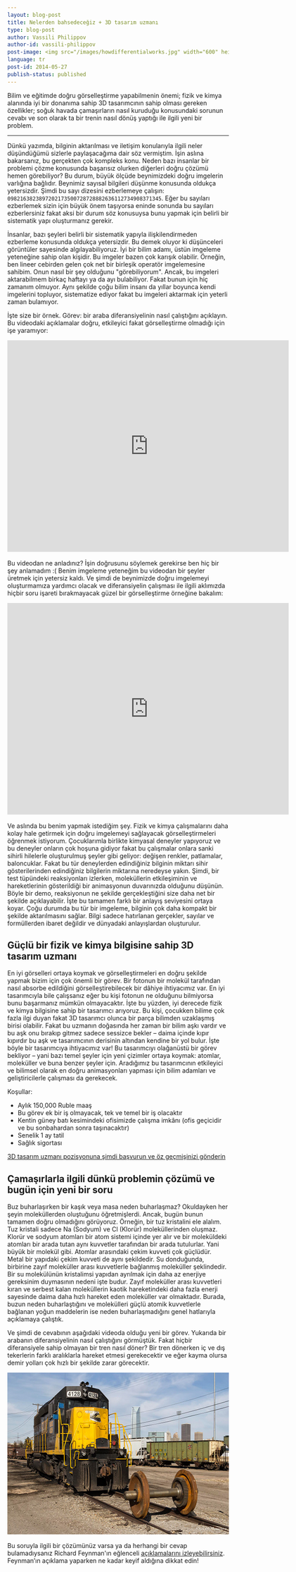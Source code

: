 ```yaml
---
layout: blog-post
title: Nelerden bahsedeceğiz + 3D tasarım uzmanı
type: blog-post
author: Vassili Philippov
author-id: vassili-philippov
post-image: <img src="/images/howdifferentialworks.jpg" width="600" height="400" alt="How differential works">
language: tr
post-id: 2014-05-27
publish-status: published
---
```

Bilim ve eğitimde doğru görselleştirme yapabilmenin önemi; fizik ve kimya alanında iyi bir donanıma sahip 3D tasarımcının sahip olması gereken özellikler; soğuk havada çamaşırların nasıl kuruduğu konusundaki sorunun cevabı ve son olarak ta bir trenin nasıl dönüş yaptığı ile ilgili yeni bir problem.
<!-- more -->

---

Dünkü yazımda, bilginin aktarılması ve iletişim konularıyla ilgili neler düşündüğümü sizlerle paylaşacağıma dair söz vermiştim. İşin aslına bakarsanız, bu gerçekten çok kompleks konu. Neden bazı insanlar bir problemi çözme konusunda başarısız olurken diğerleri doğru çözümü hemen görebiliyor? Bu durum, büyük ölçüde beynimizdeki doğru imgelerin varlığına bağlıdır. Beynimiz sayısal bilgileri düşünme konusunda oldukça yetersizdir.
Şimdi bu sayı dizesini ezberlemeye çalışın: <code>0982163823897202173500728728882636112734908371345</code>.
Eğer bu sayıları ezberlemek sizin için büyük önem taşıyorsa eninde sonunda bu sayıları ezberlersiniz fakat aksi bir durum söz konusuysa bunu yapmak için belirli bir sistematik yapı oluşturmanız gerekir.

İnsanlar, bazı şeyleri belirli bir sistematik yapıyla ilişkilendirmeden ezberleme konusunda oldukça yetersizdir. Bu demek oluyor ki düşünceleri görüntüler sayesinde algılayabiliyoruz.
İyi bir bilim adamı, üstün imgeleme yeteneğine sahip olan kişidir. Bu imgeler bazen çok karışık olabilir.
Örneğin, ben lineer cebirden gelen çok net bir birleşik operatör imgelemesine sahibim. Onun nasıl bir şey olduğunu "görebiliyorum".
Ancak, bu imgeleri aktarabilmem birkaç haftayı ya da ayı bulabiliyor. 
Fakat bunun için hiç zamanım olmuyor. Aynı şekilde çoğu bilim insanı da yıllar boyunca kendi imgelerini topluyor, sistematize ediyor fakat bu imgeleri aktarmak için yeterli zaman bulamıyor.

İşte size bir örnek. Görev: bir araba diferansiyelinin nasıl çalıştığını açıklayın. Bu videodaki açıklamalar doğru, etkileyici fakat görselleştirme olmadığı için işe yaramıyor:

<iframe width="640" height="480" src="http://www.youtube.com/embed/lN_xGRt_vVY?rel=0" frameborder="0" allowfullscreen></iframe>
<br/>

Bu videodan ne anladınız? İşin doğrusunu söylemek gerekirse ben hiç bir şey anlamadım :( Benim imgeleme yeteneğim bu videodan bir şeyler üretmek için yetersiz kaldı.
Ve şimdi de beynimizde doğru imgelemeyi oluşturmamıza yardımcı olacak ve diferansiyelin çalışması ile ilgili aklımızda hiçbir soru işareti bırakmayacak güzel bir görselleştirme örneğine bakalım:

<iframe width="640" height="480" src="http://www.youtube.com/embed/yYAw79386WI?rel=0&start=200" frameborder="0" allowfullscreen></iframe>
<br/>

Ve aslında bu benim yapmak istediğim şey. Fizik ve kimya çalışmalarını daha kolay hale getirmek için doğru imgelemeyi sağlayacak görselleştirmeleri öğrenmek istiyorum.
Çocuklarımla birlikte kimyasal deneyler yapıyoruz ve bu deneyler onların çok hoşuna gidiyor fakat bu çalışmalar onlara sanki sihirli hilelerle oluşturulmuş şeyler gibi geliyor: değişen renkler, patlamalar, baloncuklar. Fakat bu tür deneylerden edindiğiniz bilginin miktarı sihir gösterilerinden edindiğiniz bilgilerin miktarına neredeyse yakın. Şimdi, bir test tüpündeki reaksiyonları izlerken, moleküllerin etkileşiminin ve hareketlerinin gösterildiği bir animasyonun duvarınızda olduğunu düşünün.
Böyle bir demo, reaksiyonun ne şekilde gerçekleştiğini size daha net bir şekilde açıklayabilir. İşte bu tamamen farklı  bir anlayış seviyesini ortaya koyar. Çoğu durumda bu tür bir imgeleme, bilginin çok daha kompakt bir şekilde aktarılmasını sağlar. 
Bilgi sadece hatırlanan gerçekler, sayılar ve formüllerden ibaret değildir ve dünyadaki anlayışlardan oluşturulur.

## Güçlü bir fizik ve kimya bilgisine sahip 3D tasarım uzmanı

En iyi görselleri ortaya koymak ve görselleştirmeleri en doğru şekilde yapmak bizim için çok önemli bir görev. Bir fotonun bir molekül tarafından nasıl absorbe edildiğini görselleştirebilecek bir dâhiye ihtiyacımız var. En iyi tasarımcıyla bile çalışsanız eğer bu kişi fotonun ne olduğunu bilmiyorsa bunu başarmanız mümkün olmayacaktır. İşte bu yüzden, iyi derecede fizik ve kimya bilgisine sahip bir tasarımcı arıyoruz.
Bu kişi, çocukken bilime çok fazla ilgi duyan fakat 3D tasarımcı olunca bir parça bilimden uzaklaşmış birisi olabilir. 
Fakat bu uzmanın doğasında her zaman bir bilim aşkı vardır ve bu aşk onu bırakıp gitmez sadece sessizce bekler – daima içinde kıpır kıpırdır bu aşk ve tasarımcının derisinin altından kendine bir yol bulur.
İşte böyle bir tasarımcıya ihtiyacımız var! Bu tasarımcıyı olağanüstü bir görev bekliyor – yani bazı temel şeyler için yeni çizimler ortaya koymak: atomlar, moleküller ve buna benzer şeyler için. Aradığımız bu tasarımcının etkileyici ve bilimsel olarak en doğru animasyonları yapması için bilim adamları ve geliştiricilerle çalışması da gerekecek.

Koşullar:

* Aylık 150,000 Ruble maaş
* Bu görev ek bir iş olmayacak, tek ve temel bir iş olacaktır
* Kentin güney batı kesimindeki ofisimizde çalışma imkânı (ofis geçicidir ve bu sonbahardan sonra taşınacaktır)
* Senelik 1 ay tatil
* Sağlık sigortası

<a class="btn btn-primary btn-lg active" href="http://www.it-dominanta.ru/ru/resume_applications/new?vacancy_id=325" role="button">3D tasarım uzmanı pozisyonuna şimdi başvurun ve öz geçmişinizi gönderin</a>

## Çamaşırlarla ilgili dünkü problemin çözümü ve bugün için yeni bir soru

Buz buharlaşırken bir kaşık veya masa neden buharlaşmaz? Okuldayken her şeyin moleküllerden oluştuğunu öğretmişlerdi.
Ancak, bugün bunun tamamen doğru olmadığını görüyoruz. Örneğin, bir tuz kristalini ele alalım. Tuz kristali sadece Na (Sodyum) ve Cl (Klorür) moleküllerinden oluşmaz.
Klorür ve sodyum atomları bir atom sistemi içinde yer alır ve bir moleküldeki atomları bir arada tutan aynı kuvvetler tarafından bir arada tutulurlar.
Yani büyük bir molekül gibi. Atomlar arasındaki çekim kuvveti çok güçlüdür. Metal bir yapıdaki çekim kuvveti de aynı şekildedir.
Su donduğunda, birbirine zayıf moleküller arası kuvvetlerle bağlanmış moleküller şeklindedir. Bir su molekülünün kristalimsi yapıdan ayrılmak için daha az enerjiye gereksinim duymasının nedeni işte budur. Zayıf moleküller arası kuvvetleri kıran ve serbest kalan moleküllerin kaotik hareketindeki daha fazla enerji sayesinde daima daha hızlı hareket eden moleküller var olmaktadır. Burada, buzun neden buharlaştığını ve molekülleri güçlü atomik kuvvetlerle bağlanan yoğun maddelerin ise neden buharlaşmadığını genel hatlarıyla açıklamaya çalıştık.

Ve şimdi de cevabının aşağıdaki videoda olduğu yeni bir görev. Yukarıda bir arabanın diferansiyelinin nasıl çalıştığını görmüştük.
Fakat hiçbir diferansiyele sahip olmayan bir tren nasıl döner? Bir tren dönerken iç ve dış tekerlerin farklı aralıklarla hareket etmesi gerekecektir ve eğer kayma olursa demir yolları çok hızlı bir şekilde zarar görecektir. 

<a href="https://www.flickr.com/photos/katsrcool/12573192603"><img src="/images/trainwheels.jpg" width="600" height="367" alt="Tren tekerleri"></a>

Bu soruyla ilgili bir çözümünüz varsa ya da herhangi bir cevap bulamadıysanız Richard Feynman'ın eğlenceli <a href="http://www.youtube.com/watch?v=y7h4OtFDnYE">açıklamalarını izleyebilirsiniz</a>. Feynman’ın açıklama yaparken ne kadar keyif aldığına dikkat edin!